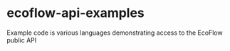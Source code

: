 # ecoflow-api-examples
Example code is various languages demonstrating access to the EcoFlow public API
